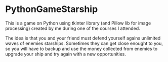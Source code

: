 # PythonGameStarship
This is a game on Python using tkinter library (and Pillow lib for image processing) created by me during one of the courses I attended. 

The idea is that you and your friend must defend yourself agains unlimited waves of enemies starships. Sometimes they can get close enought to you, so you will have to backup and use the money collected from enemies to upgrade your ship and try again with a new opportunities.
